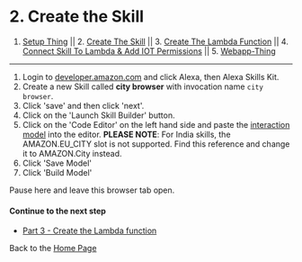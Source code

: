 # 2. Create the Skill <a id="title"></a>

1. [Setup Thing](../setup-thing/README.md#title) || 2. [Create The Skill](../update-shadow/PAGE2.md#title) || 3. [Create The Lambda Function](../update-shadow/PAGE3.md#title) || 4. [Connect Skill To Lambda & Add IOT Permissions](../update-shadow/PAGE4.md#title) || 5. [Webapp-Thing](../webapp-thing/README.md#title)

<hr />


1. Login to [developer.amazon.com](https://developer.amazon.com) and click Alexa, then Alexa Skills Kit.
1. Create a new Skill called **city browser** with invocation name `city browser`.
1. Click 'save' and then click 'next'.
1. Click on the 'Launch Skill Builder' button.
1. Click on the 'Code Editor' on the left hand side and paste the [interaction model](./models/en-US.json) into the editor. **PLEASE NOTE**: For India skills, the AMAZON.EU_CITY slot is not supported.  Find this reference and change it to AMAZON.City instead. 
1. Click 'Save Model'
1. Click 'Build Model'


Pause here and leave this browser tab open.

#### Continue to the next step

 * [Part 3 - Create the Lambda function](./PAGE3.md#title)


Back to the [Home Page](../README.md#title)
